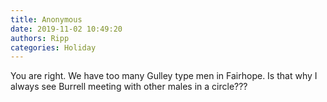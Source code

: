 ```yaml
---
title: Anonymous
date: 2019-11-02 10:49:20
authors: Ripp
categories: Holiday
---
```


 You are right. We have too many Gulley type men in Fairhope. Is that why I always see Burrell meeting with other males in a circle???